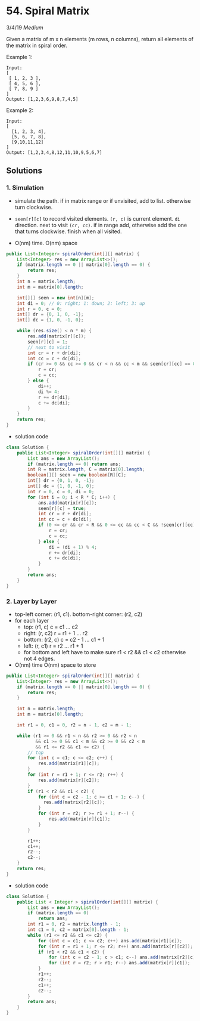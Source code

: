 # 54. Spiral Matrix
3/4/19
*Medium*

Given a matrix of m x n elements (m rows, n columns), return all elements of the matrix in spiral order.

Example 1:
```
Input:
[
 [ 1, 2, 3 ],
 [ 4, 5, 6 ],
 [ 7, 8, 9 ]
]
Output: [1,2,3,6,9,8,7,4,5]
```
Example 2:
```
Input:
[
  [1, 2, 3, 4],
  [5, 6, 7, 8],
  [9,10,11,12]
]
Output: [1,2,3,4,8,12,11,10,9,5,6,7]
```

## Solutions
### 1. Simulation
- simulate the path. if in matrix range or if unvisited, add to list. otherwise turn clockwise.
- `seen[r][c]` to record visited elements. `(r, c)` is current element. `di` direction. next to visit `(cr, cc)`. if in range add, otherwise add the one that turns clockwise. finish when all visited.

- O(nm) time. O(nm) space

```Java
public List<Integer> spiralOrder(int[][] matrix) {
    List<Integer> res = new ArrayList<>();
    if (matrix.length == 0 || matrix[0].length == 0) {
        return res;
    }
    int n = matrix.length;
    int m = matrix[0].length;

    int[][] seen = new int[n][m];
    int di = 0; // 0: right; 1: down; 2: left; 3: up
    int r = 0, c = 0;
    int[] dr = {0, 1, 0, -1};
    int[] dc = {1, 0, -1, 0};

    while (res.size() < n * m) {
        res.add(matrix[r][c]);
        seen[r][c] = 1;
        // next to visit
        int cr = r + dr[di];
        int cc = c + dc[di];
        if (cr >= 0 && cc >= 0 && cr < n && cc < m && seen[cr][cc] == 0) {
            r = cr;
            c = cc;
        } else {
            di++;
            di %= 4;
            r += dr[di];
            c += dc[di];
        }
    }
    return res;
}
```

- solution code
```Java
class Solution {
    public List<Integer> spiralOrder(int[][] matrix) {
        List ans = new ArrayList();
        if (matrix.length == 0) return ans;
        int R = matrix.length, C = matrix[0].length;
        boolean[][] seen = new boolean[R][C];
        int[] dr = {0, 1, 0, -1};
        int[] dc = {1, 0, -1, 0};
        int r = 0, c = 0, di = 0;
        for (int i = 0; i < R * C; i++) {
            ans.add(matrix[r][c]);
            seen[r][c] = true;
            int cr = r + dr[di];
            int cc = c + dc[di];
            if (0 <= cr && cr < R && 0 <= cc && cc < C && !seen[cr][cc]){
                r = cr;
                c = cc;
            } else {
                di = (di + 1) % 4;
                r += dr[di];
                c += dc[di];
            }
        }
        return ans;
    }
}
```

### 2. Layer by Layer
- top-left corner: (r1, c1). bottom-right corner: (r2, c2)
- for each layer
  - top: (r1, c) c = c1 ... c2
  - right: (r, c2) r = r1 + 1 ... r2
  - bottom: (r2, c) c = c2 - 1 ... c1 + 1
  - left: (r, c1) r = r2 ... r1 + 1
  - for bottom and left have to make sure r1 < r2 && c1 < c2 otherwise not 4 edges.
- O(nm) time O(nm) space to store
```Java
public List<Integer> spiralOrder(int[][] matrix) {
    List<Integer> res = new ArrayList<>();
    if (matrix.length == 0 || matrix[0].length == 0) {
        return res;
    }

    int n = matrix.length;
    int m = matrix[0].length;

    int r1 = 0, c1 = 0, r2 = n - 1, c2 = m - 1;

    while (r1 >= 0 && r1 < n && r2 >= 0 && r2 < n
           && c1 >= 0 && c1 < m && c2 >= 0 && c2 < m
           && r1 <= r2 && c1 <= c2) {
        // top
        for (int c = c1; c <= c2; c++) {
            res.add(matrix[r1][c]);
        }
        for (int r = r1 + 1; r <= r2; r++) {
            res.add(matrix[r][c2]);
        }
        if (r1 < r2 && c1 < c2) {
            for (int c = c2 - 1; c >= c1 + 1; c--) {
              res.add(matrix[r2][c]);
            }
            for (int r = r2; r >= r1 + 1; r--) {
                res.add(matrix[r][c1]);
            }
        }

        r1++;
        c1++;
        r2--;
        c2--;
    }
    return res;
}
```

- solution code
```Java
class Solution {
    public List < Integer > spiralOrder(int[][] matrix) {
        List ans = new ArrayList();
        if (matrix.length == 0)
            return ans;
        int r1 = 0, r2 = matrix.length - 1;
        int c1 = 0, c2 = matrix[0].length - 1;
        while (r1 <= r2 && c1 <= c2) {
            for (int c = c1; c <= c2; c++) ans.add(matrix[r1][c]);
            for (int r = r1 + 1; r <= r2; r++) ans.add(matrix[r][c2]);
            if (r1 < r2 && c1 < c2) {
                for (int c = c2 - 1; c > c1; c--) ans.add(matrix[r2][c]);
                for (int r = r2; r > r1; r--) ans.add(matrix[r][c1]);
            }
            r1++;
            r2--;
            c1++;
            c2--;
        }
        return ans;
    }
}
```
